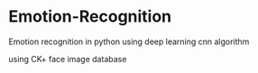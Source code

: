 # Emotion-Recognition

Emotion recognition in python using deep learning cnn algorithm

using CK+ face image database
